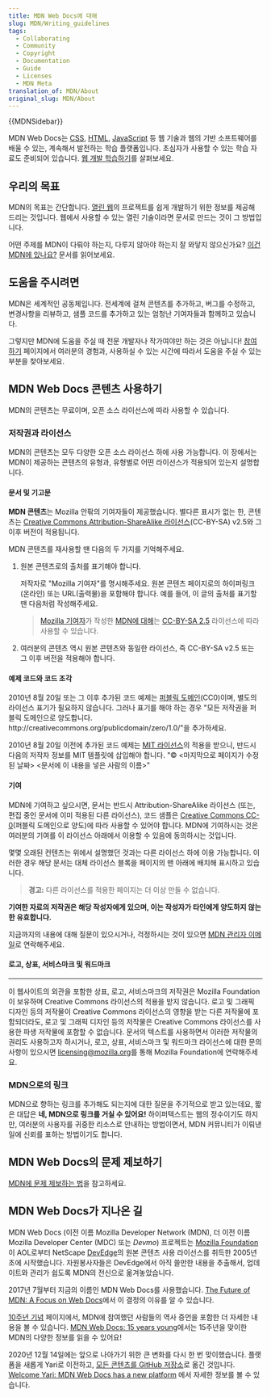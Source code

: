```yaml
---
title: MDN Web Docs에 대해
slug: MDN/Writing_guidelines
tags:
  - Collaborating
  - Community
  - Copyright
  - Documentation
  - Guide
  - Licenses
  - MDN Meta
translation_of: MDN/About
original_slug: MDN/About
---
```

{{MDNSidebar}}

MDN Web Docs는 [CSS](/ko/docs/Web/CSS), [HTML](/ko/docs/Web/HTML),
[JavaScript](/ko/docs/Web/JavaScript) 등 웹 기술과 웹의 기반 소프트웨어를 배울 수 있는, 계속해서
발전하는 학습 플랫폼입니다. 초심자가 사용할 수 있는 학습 자료도 준비되어 있습니다.
[웹 개발 학습하기](/ko/docs/Learn)를 살펴보세요.

## 우리의 목표

MDN의 목표는 간단합니다. [열린 웹](/ko/docs/Web)의 프로젝트를 쉽게 개발하기 위한 정보를 제공해 드리는
것입니다. 웹에서 사용할 수 있는 열린 기술이라면 문서로 만드는 것이 그 방법입니다.

어떤 주제를 MDN이 다뤄야 하는지, 다루지 않아야 하는지 잘 와닿지 않으신가요?
[이건 MDN에 있나요?](/ko/docs/MDN/Guidelines/Does_this_belong_on_MDN) 문서를 읽어보세요.

## 도움을 주시려면

MDN은 세계적인 공동체입니다. 전세계에 걸쳐 콘텐츠를 추가하고, 버그를 수정하고, 변경사항을 리뷰하고, 샘플 코드를
추가하고 있는 엄청난 기여자들과 함께하고 있습니다.

그렇지만 MDN에 도움을 주실 때 전문 개발자나 작가여야만 하는 것은 아닙니다!
[참여하기](/ko/docs/MDN/Contribute) 페이지에서 여러분의 경험과, 사용하실 수 있는 시간에 따라서 도움을 주실
수 있는 부분을 찾아보세요.

## MDN Web Docs 콘텐츠 사용하기

MDN의 콘텐츠는 무료이며, 오픈 소스 라이선스에 따라 사용할 수 있습니다.

### 저작권과 라이선스

MDN의 콘텐츠는 모두 다양한 오픈 소스 라이선스 하에 사용 가능합니다. 이 장에서는 MDN이 제공하는 콘텐츠의 유형과,
유형별로 어떤 라이선스가 적용되어 있는지 설명합니다.

#### 문서 및 기고문

**MDN 콘텐츠**는 Mozilla 안팎의 기여자들이 제공했습니다. 별다른 표시가 없는 한, 콘텐츠는
[Creative Commons Attribution-ShareAlike 라이선스](https://creativecommons.org/licenses/by-sa/2.5/)(CC-BY-SA) v2.5와 그 이후 버전이 적용됩니다.

MDN 콘텐츠를 재사용할 땐 다음의 두 가지를 기억해주세요.

1. 원본 콘텐츠로의 출처를 표기해야 합니다.

    저작자로 "Mozilla 기여자"를 명시해주세요. 원본 콘텐츠 페이지로의 하이퍼링크(온라인) 또는 URL(출력물)을 포함해야
    합니다. 예를 들어, 이 글의 출처를 표기할 땐 다음처럼 작성해주세요.

    > [Mozilla 기여자](/ko/docs/MDN/About/contributors.txt)가 작성한
    > [MDN에 대해](/ko/docs/MDN/About)는
    > [CC-BY-SA 2.5](https://creativecommons.org/licenses/by-sa/2.5/) 라이선스에 따라 사용할 수 있습니다.

2. 여러분의 콘텐츠 역시 원본 콘텐츠와 동일한 라이선스, 즉 CC-BY-SA v2.5 또는 그 이후 버전을 적용해야 합니다.

#### 예제 코드와 코드 조각

2010년 8월 20일 또는 그 이후 추가된 코드 예제는
[퍼블릭 도메인](https://creativecommons.org/publicdomain/zero/1.0/)(CC0)이며, 별도의 라이선스 표기가
필요하지 않습니다. 그러나 표기를 해야 하는 경우 "모든 저작권을 퍼블릭 도메인으로 양도합니다.
http\://creativecommons.org/publicdomain/zero/1.0/"을 추가하세요.

2010년 8월 20일 이전에 추가된 코드 예제는
[MIT 라이선스](https://opensource.org/licenses/mit-license.php)의 적용을 받으니, 반드시 다음의 저작자
정보를 MIT 템플릿에 삽입해야 합니다. "© <마지막으로 페이지가 수정된 날짜> <문서에 이 내용을 넣은 사람의
이름>"

#### 기여

MDN에 기여하고 싶으시면, 문서는 반드시 Attribution-ShareAlike 라이선스 (또는, 편집 중인 문서에 이미 적용된 다른
라이선스), 코드 샘플은 [Creative Commons CC-0](https://creativecommons.org/publicdomain/zero/1.0/)(퍼블릭
도메인으로 양도)에 따라 사용할 수 있어야 합니다. MDN에 기여하시는 것은 여러분의 기여를 이 라이선스 아래에서 이용할 수
있음에 동의하시는 것입니다.

몇몇 오래된 컨텐츠는 위에서 설명했던 것과는 다른 라이선스 하에 이용 가능합니다. 이러한 경우 해당 문서는 대체 라이선스
블록을 페이지의 맨 아래에 배치해 표시하고 있습니다.

> **경고:** 다른 라이선스를 적용한 페이지는 더 이상 만들 수 없습니다.

**기여한 자료의 저작권은 해당 작성자에게 있으며, 이는 작성자가 타인에게 양도하지 않는 한 유효합니다.**

지금까지의 내용에 대해 질문이 있으시거나, 걱정하시는 것이 있으면
[MDN 관리자 이메일](mailto:mdn-admins@mozilla.org?subject=MDN%20licensing%20question)로 연락해주세요.

#### 로고, 상표, 서비스마크 및 워드마크

---

이 웹사이트의 외관을 포함한 상표, 로고, 서비스마크의 저작권은 Mozilla Foundation이 보유하며 Creative Commons
라이선스의 적용을 받지 않습니다. 로고 및 그래픽 디자인 등의 저작물이 Creative Commons 라이선스의 영향을 받는 다른
저작물에 포함되더라도, 로고 및 그래픽 디자인 등의 저작물은 Creative Commons 라이선스를 사용한 파생 저작물에 포함할 수
없습니다. 문서의 텍스트를 사용하면서 이러한 저작물의 권리도 사용하고자 하시거나, 로고, 상표, 서비스마크 및 워드마크
라이선스에 대한 문의사항이 있으시면
<licensing@mozilla.org>를
통해 Mozilla Foundation에 연락해주세요.

### MDN으로의 링크

MDN으로 향하는 링크를 추가해도 되는지에 대한 질문을 주기적으로 받고 있는데요, 짧은 대답은
**네, MDN으로 링크를 거실 수 있어요!** 하이퍼텍스트는 웹의 정수이기도 하지만, 여러분의 사용자를 귀중한
리소스로 안내하는 방법이면서, MDN 커뮤니티가 이뤄낸 일에 신뢰를 표하는 방법이기도 합니다.

## MDN Web Docs의 문제 제보하기

[MDN에 문제 제보하는 법](/ko/docs/MDN/Contribute/Howto/Report_a_problem)을 참고하세요.

## MDN Web Docs가 지나온 길

MDN Web Docs (이전 이름 Mozilla Developer Network (MDN), 더 이전 이름 Mozilla Developer Center (MDC) 또는
_Devmo_) 프로젝트는 [Mozilla Foundation](https://www.mozilla.org/en-US/foundation/)이 AOL로부터
NetScape [DevEdge](https://web.archive.org/web/*/devedge.netscape.com)의 원본 콘텐츠 사용 라이선스를 취득한
2005년 초에 시작했습니다. 자원봉사자들은 DevEdge에서 아직 쓸만한 내용을 추출해서, 업데이트와 관리가 쉽도록 MDN의
전신으로 옮겨놓았습니다.

2017년 7월부터 지금의 이름인 MDN Web Docs를 사용했습니다.
[The Future of MDN: A Focus on Web Docs](https://blog.mozilla.org/opendesign/future-mdn-focus-web-docs/)에서 이 결정의 이유를 알 수 있습니다.

[10주년 기념](/ko/docs/MDN/At_ten) 페이지에서, MDN에 참여했던 사람들의 역사 증언을 포함한 더 자세한 내용을
볼 수 있습니다.
[MDN Web Docs: 15 years young](https://hacks.mozilla.org/2020/07/mdn-web-docs-15-years-young/)에서는
15주년을 맞이한 MDN의 다양한 정보를 읽을 수 있어요!

2020년 12월 14일에는 앞으로 나아가기 위한 큰 변화를 다시 한 번 맞이했습니다. 플랫폼을 새롭게 Yari로 이전하고,
[모든 콘텐츠를 GitHub 저장소](https://github.com/mdn/content)로 옮긴 것입니다.
[Welcome Yari: MDN Web Docs has a new platform](https://hacks.mozilla.org/2020/12/welcome-yari-mdn-web-docs-has-a-new-platform/)
에서 자세한 정보를 볼 수 있습니다.
